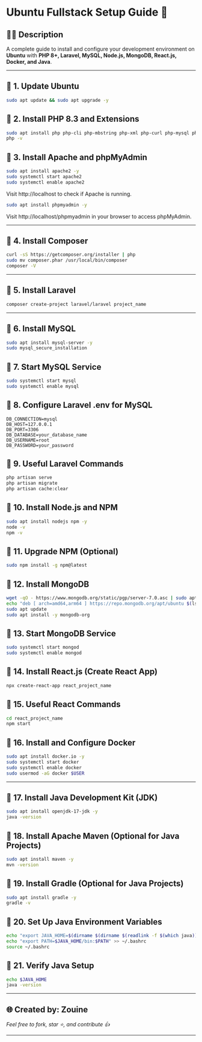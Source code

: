# Ubuntu Fullstack Setup Guide 🚀

## 👨‍💻 Description
A complete guide to install and configure your development environment on **Ubuntu** with **PHP 8+, Laravel, MySQL, Node.js, MongoDB, React.js, Docker, and Java**.

---

## 🔧 1. Update Ubuntu
```bash
sudo apt update && sudo apt upgrade -y
```

## 🔧 2. Install PHP 8.3 and Extensions
```bash
sudo apt install php php-cli php-mbstring php-xml php-curl php-mysql php-sqlite3 php-zip unzip curl -y
php -v
```

## 🔧 3. Install Apache and phpMyAdmin
```bash
sudo apt install apache2 -y
sudo systemctl start apache2
sudo systemctl enable apache2
```
Visit http://localhost to check if Apache is running.

```bash
sudo apt install phpmyadmin -y
```
Visit http://localhost/phpmyadmin in your browser to access phpMyAdmin.

---

## 🔧 4. Install Composer
```bash
curl -sS https://getcomposer.org/installer | php
sudo mv composer.phar /usr/local/bin/composer
composer -V
```
---

## 🔧 5. Install Laravel
```bash
composer create-project laravel/laravel project_name
```
---

## 🔧 6. Install MySQL
```bash
sudo apt install mysql-server -y
sudo mysql_secure_installation
```

## 🔧 7. Start MySQL Service
```bash
sudo systemctl start mysql
sudo systemctl enable mysql
```

## 🔧 8. Configure Laravel .env for MySQL
```env
DB_CONNECTION=mysql
DB_HOST=127.0.0.1
DB_PORT=3306
DB_DATABASE=your_database_name
DB_USERNAME=root
DB_PASSWORD=your_password
```

## 🔧 9. Useful Laravel Commands
```bash
php artisan serve
php artisan migrate
php artisan cache:clear
```

## 🔧 10. Install Node.js and NPM
```bash
sudo apt install nodejs npm -y
node -v
npm -v
```

## 🔧 11. Upgrade NPM (Optional)
```bash
sudo npm install -g npm@latest
```

## 🔧 12. Install MongoDB
```bash
wget -qO - https://www.mongodb.org/static/pgp/server-7.0.asc | sudo apt-key add -
echo "deb [ arch=amd64,arm64 ] https://repo.mongodb.org/apt/ubuntu $(lsb_release -cs)/mongodb-org/7.0 multiverse" | sudo tee /etc/apt/sources.list.d/mongodb-org-7.0.list
sudo apt update
sudo apt install -y mongodb-org
```

## 🔧 13. Start MongoDB Service
```bash
sudo systemctl start mongod
sudo systemctl enable mongod
```

## 🔧 14. Install React.js (Create React App)
```bash
npx create-react-app react_project_name
```

## 🔧 15. Useful React Commands
```bash
cd react_project_name
npm start
```

## 🔧 16. Install and Configure Docker
```bash
sudo apt install docker.io -y
sudo systemctl start docker
sudo systemctl enable docker
sudo usermod -aG docker $USER
```

---

## 🔧 17. Install Java Development Kit (JDK)
```bash
sudo apt install openjdk-17-jdk -y
java -version
```

## 🔧 18. Install Apache Maven (Optional for Java Projects)
```bash
sudo apt install maven -y
mvn -version
```

## 🔧 19. Install Gradle (Optional for Java Projects)
```bash
sudo apt install gradle -y
gradle -v
```

## 🔧 20. Set Up Java Environment Variables
```bash
echo "export JAVA_HOME=$(dirname $(dirname $(readlink -f $(which java))))" >> ~/.bashrc
echo "export PATH=$JAVA_HOME/bin:$PATH" >> ~/.bashrc
source ~/.bashrc
```

## 🔧 21. Verify Java Setup
```bash
echo $JAVA_HOME
java -version
```

---

## 🌐 Created by: Zouine
*Feel free to fork, star ⭐, and contribute 👍*

---

